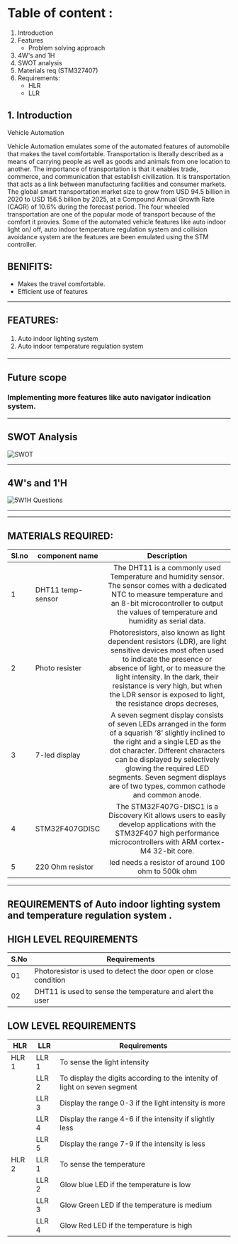 # Table of content : #

1.  Introduction 
2.  Features
    * Problem solving approach
3.  4W's and 1H
4.  SWOT analysis  
5.  Materials req (STM327407)
6.  Requirements:
     * HLR
     * LLR

## 1. Introduction

 Vehicle  Automation

Vehicle  Automation emulates some of the  automated features of automobile that makes the tavel comfortable.
Transportation is literally described as a means of carrying people as well as goods and animals from one location to another. The importance of transportation is that it enables trade, commerce, and communication that establish civilization. It is transportation that acts as a link between manufacturing facilities and consumer markets. The global smart transportation market size to grow from USD 94.5 billion in 2020 to USD 156.5 billion by 2025, at a Compound Annual Growth Rate (CAGR) of 10.6% during the forecast period. The four wheeled transportation are one of the popular mode of transport because of the comfort it provies. Some of the automated vehicle features like auto indoor light on/ off, auto indoor temperature regulation system and collision avoidance system are the features are been emulated using the STM controller. 
</p>



## BENIFITS: 
* Makes the travel comfortable.
* Efficient use of features


--------------------------------------------------------------------

## FEATURES: ##
####
1. Auto indoor lighting system
2. Auto indoor temperature regulation system 
####

--------------------------------------------------------------
## Future scope ##
### Implementing more features like auto navigator indication system. 



-------------------------------------------------------------------------------------------

## SWOT Analysis ##

![SWOT](https://user-images.githubusercontent.com/98831772/163202470-c2dd058c-6a47-4d42-bd81-6c992a6220fd.jpg)


  ------------------------------------------------------------------------



## 4W's and 1'H

![5W1H Questions](https://user-images.githubusercontent.com/98831772/163202727-b6cb9762-03c4-4390-abc3-3185e03c126e.jpg)


----------------------


--------------------------------
## MATERIALS  REQUIRED:
| Sl.no  | component name |Description|
|---- | -----| :----: |
|1|DHT11 temp-sensor|The DHT11 is a commonly used Temperature and humidity sensor. The sensor comes with a dedicated NTC to measure temperature and an 8-bit microcontroller to output the values of temperature and humidity as serial data.|
|2|Photo resister|Photoresistors, also known as light dependent resistors (LDR), are light sensitive devices most often used to indicate the presence or absence of light, or to measure the light intensity. In the dark, their resistance is very high,  but when the LDR sensor is exposed to light, the resistance drops decreses,|
|3|7-led display|A seven segment display consists of seven LEDs arranged in the form of a squarish ‘8’ slightly inclined to the right and a single LED as the dot character. Different characters can be displayed by selectively glowing the required LED segments. Seven segment displays are of two types, common cathode and common anode.|
|4|STM32F407GDISC|The STM32F407G-DISC1 is a Discovery Kit allows users to easily develop applications with the STM32F407 high performance microcontrollers with ARM cortex-M4 32-bit core.|
|5|220 Ohm resistor|led needs a resistor  of around 100 ohm to 500k ohm|



-------------------------------------------------------------------------

## REQUIREMENTS  of Auto indoor lighting system and temperature regulation system .



## HIGH LEVEL REQUIREMENTS

|S.No| Requirements|
|----|-------------|
|01|Photoresistor is used to detect the door open or close condition|
|02|DHT11 is used to sense the temperature and alert the user |

## LOW LEVEL REQUIREMENTS

| HLR | LLR | Requirements |
| ---- | ----- | ---------- |
| HLR 1 | LLR 1 | To sense the light intensity |
|       | LLR 2 | To display the digits according to the intenity of light on seven segment |
|       | LLR 3 | Display the range 0-3 if the light intensity is more |
|       | LLR 4 | Display the range 4-6 if the intensity if slightly less |
|       | LLR 5 | Display the range 7-9 if the intensity is less |
| HLR 2 | LLR 1 | To sense the temperature |
|       | LLR 2 | Glow blue LED if the temperature is low |
|       | LLR 3 | Glow Green LED if the temperature is medium |
|       | LLR 4 | Glow Red LED if the temperature is high |
